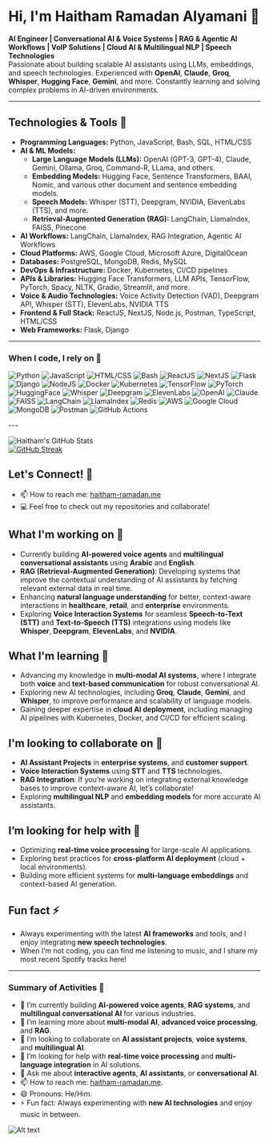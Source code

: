 # Hi, I'm Haitham Ramadan Alyamani 👋

**AI Engineer | Conversational AI & Voice Systems | RAG & Agentic AI Workflows | VoIP Solutions | Cloud AI & Multilingual NLP | Speech Technologies**  
Passionate about building scalable AI assistants using LLMs, embeddings, and speech technologies. Experienced with **OpenAI**, **Claude**, **Groq**, **Whisper**, **Hugging Face**, **Gemini**, and more. Constantly learning and solving complex problems in AI-driven environments.

---
## Technologies & Tools 🚀

- **Programming Languages:** Python, JavaScript, Bash, SQL, HTML/CSS
- **AI & ML Models:**
  - **Large Language Models (LLMs):** OpenAI (GPT-3, GPT-4), Claude, Gemini, Ollama, Groq, Command-R, LLama, and others.
  - **Embedding Models:** Hugging Face, Sentence Transformers, BAAI, Nomic, and various other document and sentence embedding models.
  - **Speech Models:** Whisper (STT), Deepgram, NVIDIA, ElevenLabs (TTS), and more.
  - **Retrieval-Augmented Generation (RAG):** LangChain, LlamaIndex, FAISS, Pinecone
- **AI Workflows:** LangChain, LlamaIndex, RAG Integration, Agentic AI Workflows
- **Cloud Platforms:** AWS, Google Cloud, Microsoft Azure, DigitalOcean
- **Databases:** PostgreSQL, MongoDB, Redis, MySQL
- **DevOps & Infrastructure:** Docker, Kubernetes, CI/CD pipelines
- **APIs & Libraries:** Hugging Face Transformers, LLM APIs, TensorFlow, PyTorch, Spacy, NLTK, Gradio, Streamlit, and more.
- **Voice & Audio Technologies:** Voice Activity Detection (VAD), Deepgram API, Whisper (STT), ElevenLabs, NVIDIA TTS
- **Frontend & Full Stack:** ReactJS, NextJS, Node.js, Postman, TypeScript, HTML/CSS
- **Web Frameworks:** Flask, Django
---

### When I code, I rely on 🚀

<p>
  <img alt="Python" src="https://img.shields.io/badge/-Python-3776AB?style=flat-square&logo=python&logoColor=white" />
  <img alt="JavaScript" src="https://img.shields.io/badge/-javascript-f7df1c?style=flat-square&logo=javascript&logoColor=black" />
  <img alt="HTML/CSS" src="https://img.shields.io/badge/-HTML5-E34F26?style=flat-square&logo=html5&logoColor=white" />
  <img alt="Bash" src="https://img.shields.io/badge/-Bash-4EAA25?style=flat-square&logo=gnu-bash&logoColor=white" />
  <img alt="ReactJS" src="https://img.shields.io/badge/-ReactJS-61DAFB?style=flat-square&logo=react&logoColor=white" />
  <img alt="NextJS" src="https://img.shields.io/badge/-NextJS-000000?style=flat-square&logo=next.js&logoColor=white" />
  <img alt="Flask" src="https://img.shields.io/badge/-Flask-000000?style=flat-square&logo=flask&logoColor=white" />
  <img alt="Django" src="https://img.shields.io/badge/-Django-092E20?style=flat-square&logo=django&logoColor=white" />
  <img alt="NodeJS" src="https://img.shields.io/badge/-NodeJS-43853D?style=flat-square&logo=node.js&logoColor=white" />
  <img alt="Docker" src="https://img.shields.io/badge/-Docker-46a2f1?style=flat-square&logo=docker&logoColor=white" />
  <img alt="Kubernetes" src="https://img.shields.io/badge/-Kubernetes-326ce5?style=flat-square&logo=kubernetes&logoColor=white" />
  <img alt="TensorFlow" src="https://img.shields.io/badge/-TensorFlow-FF6F00?style=flat-square&logo=tensorflow&logoColor=white" />
  <img alt="PyTorch" src="https://img.shields.io/badge/-PyTorch-EE4C2C?style=flat-square&logo=pytorch&logoColor=white" />
  <img alt="HuggingFace" src="https://img.shields.io/badge/-Hugging%20Face-F4D03F?style=flat-square&logo=huggingface&logoColor=white" />
  <img alt="Whisper" src="https://img.shields.io/badge/-Whisper-333333?style=flat-square&logo=whisper&logoColor=white" />
  <img alt="Deepgram" src="https://img.shields.io/badge/-Deepgram-00B2A9?style=flat-square&logo=deepgram&logoColor=white" />
  <img alt="ElevenLabs" src="https://img.shields.io/badge/-ElevenLabs-00BFAE?style=flat-square&logo=eleven-labs&logoColor=white" />
  <img alt="OpenAI" src="https://img.shields.io/badge/-OpenAI-4D90FE?style=flat-square&logo=openai&logoColor=white" />
  <img alt="Claude" src="https://img.shields.io/badge/-Claude-2B59F9?style=flat-square&logo=claude&logoColor=white" />
  <img alt="FAISS" src="https://img.shields.io/badge/-FAISS-007ACC?style=flat-square&logo=faiss&logoColor=white" />
  <img alt="LangChain" src="https://img.shields.io/badge/-LangChain-100C55?style=flat-square&logo=langchain&logoColor=white" />
  <img alt="LlamaIndex" src="https://img.shields.io/badge/-LlamaIndex-009F4B?style=flat-square&logo=llama&logoColor=white" />
  <img alt="Redis" src="https://img.shields.io/badge/-Redis-DD0031?style=flat-square&logo=redis&logoColor=white" />
  <img alt="AWS" src="https://img.shields.io/badge/-AWS-232F3E?style=flat-square&logo=amazon-aws&logoColor=white" />
  <img alt="Google Cloud" src="https://img.shields.io/badge/-Google%20Cloud-4285F4?style=flat-square&logo=google-cloud&logoColor=white" />
  <img alt="MongoDB" src="https://img.shields.io/badge/-MongoDB-13aa52?style=flat-square&logo=mongodb&logoColor=white" />
  <img alt="Postman" src="https://img.shields.io/badge/-Postman-FF6C37?style=flat-square&logo=postman&logoColor=white" />
  <img alt="GitHub Actions" src="https://img.shields.io/badge/-GitHub_Actions-2088FF?style=flat-square&logo=github-actions&logoColor=white" />
</p>
---

![Haitham's GitHub Stats](https://github-readme-stats.vercel.app/api?username=haitham-ramadan&show_icons=true&theme=radical)  
[![GitHub Streak](https://github-readme-streak-stats.herokuapp.com/?user=haitham-ramadan)](https://git.io/streak-stats)

## Let's Connect! 💬
- 📫 How to reach me: [haitham-ramadan.me](https://haitham-ramadan.me)
- 💻 Feel free to check out my repositories and collaborate!

## What I'm working on 🔭
- Currently building **AI-powered voice agents** and **multilingual conversational assistants** using **Arabic** and **English**.
- **RAG (Retrieval-Augmented Generation)**: Developing systems that improve the contextual understanding of AI assistants by fetching relevant external data in real time.
- Enhancing **natural language understanding** for better, context-aware interactions in **healthcare**, **retail**, and **enterprise** environments.
- Exploring **Voice Interaction Systems** for seamless **Speech-to-Text (STT)** and **Text-to-Speech (TTS)** integrations using models like **Whisper**, **Deepgram**, **ElevenLabs**, and **NVIDIA**.

## What I'm learning 🌱
- Advancing my knowledge in **multi-modal AI systems**, where I integrate both **voice** and **text-based communication** for robust conversational AI.
- Exploring new AI technologies, including **Groq**, **Claude**, **Gemini**, and **Whisper**, to improve performance and scalability of language models.
- Gaining deeper expertise in **cloud AI deployment**, including managing AI pipelines with Kubernetes, Docker, and CI/CD for efficient scaling.

## I'm looking to collaborate on 👯
- **AI Assistant Projects** in **enterprise systems**, and **customer support**.
- **Voice Interaction Systems** using **STT** and **TTS** technologies.
- **RAG Integration**: If you’re working on integrating external knowledge bases to improve context-aware AI, let’s collaborate!
- Exploring **multilingual NLP** and **embedding models** for more accurate AI assistants.

## I’m looking for help with 🤔
- Optimizing **real-time voice processing** for large-scale AI applications.
- Exploring best practices for **cross-platform AI deployment** (cloud + local environments).
- Building more efficient systems for **multi-language embeddings** and context-based AI generation.

## Fun fact ⚡
- Always experimenting with the latest **AI frameworks** and tools, and I enjoy integrating **new speech technologies**.
- When I’m not coding, you can find me listening to music, and I share my most recent Spotify tracks here!

---

### Summary of Activities 🔄
- 🔭 I’m currently building **AI-powered voice agents**, **RAG systems**, and **multilingual conversational AI** for various industries.
- 🌱 I’m learning more about **multi-modal AI**, **advanced voice processing**, and **RAG**.
- 👯 I’m looking to collaborate on **AI assistant projects**, **voice systems**, and **multilingual AI**.
- 🤔 I’m looking for help with **real-time voice processing** and **multi-language integration** in AI solutions.
- 💬 Ask me about **interactive agents**, **AI assistants**, or **conversational AI**.
- 📫 How to reach me: [haitham-ramadan.me](https://haitham-ramadan.me).
- 😄 Pronouns: He/Him.
- ⚡ Fun fact: Always experimenting with **new AI technologies** and enjoy music in between.

![Alt text](https://spotify-recently-played-readme.vercel.app/api?user=l48ptk7hm8h5skkz18jq8d7ec&unique={true|1|on|yes})

